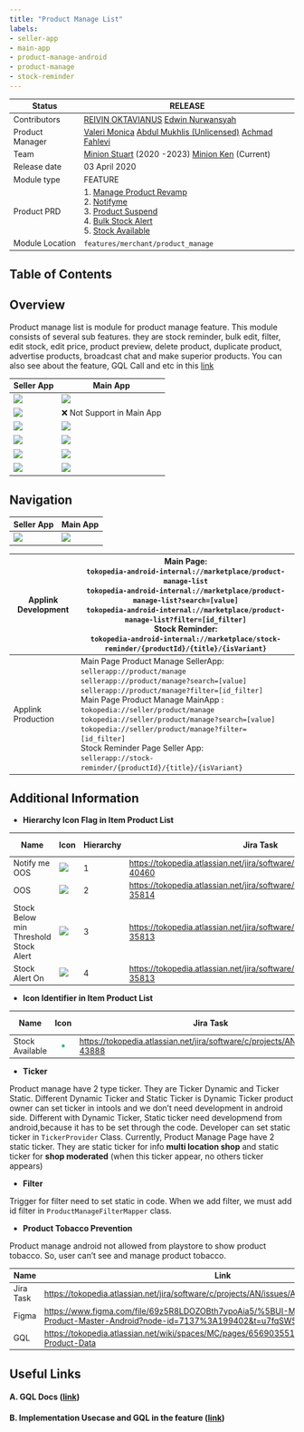 ```yaml
---
title: "Product Manage List"
labels:
- seller-app
- main-app
- product-manage-android
- product-manage
- stock-reminder
---
```



| **Status** | <!--start status:GREEN-->RELEASE<!--end status-->  |
| --- | --- |
| Contributors | [REIVIN OKTAVIANUS](https://tokopedia.atlassian.net/wiki/people/5dae89dab86cd40c2da5ad2f?ref=confluence) [Edwin Nurwansyah](https://tokopedia.atlassian.net/wiki/people/622e71a875f257006a98bab9?ref=confluence)  |
| Product Manager | [Valeri Monica](https://tokopedia.atlassian.net/wiki/people/62535a2862802600683df305?ref=confluence) [Abdul Mukhlis (Unlicensed)](https://tokopedia.atlassian.net/wiki/people/621d51a459c0740069d6e7f3?ref=confluence) [Achmad Fahlevi](https://tokopedia.atlassian.net/wiki/people/5ff2a7ff1051d10075798c01?ref=confluence)  |
| Team | [Minion Stuart](https://tokopedia.atlassian.net/people/team/eeba862a-bd9d-472c-b901-415b15b1a37e) (2020 -2023) [Minion Ken](https://tokopedia.atlassian.net/people/team/0ac7bdd0-19b2-4196-8711-b1a0a4b07178) (Current) |
| Release date | 03 April 2020 |
| Module type | <!--start status:YELLOW-->FEATURE<!--end status-->  |
| Product PRD | 1. [Manage Product Revamp](https://tokopedia.atlassian.net/wiki/spaces/MC/pages/551715709)<br/>2. [Notifyme](https://tokopedia.atlassian.net/jira/software/c/projects/AN/issues/AN-40460)<br/>3. [Product Suspend](https://tokopedia.atlassian.net/jira/software/c/projects/AN/issues/AN-35814)<br/>4. [Bulk Stock Alert](https://tokopedia.atlassian.net/jira/software/c/projects/AN/issues/AN-35813)<br/>5. [Stock Available](https://tokopedia.atlassian.net/jira/software/c/projects/AN/issues/AN-43888)<br/> |
| Module Location |  `features/merchant/product_manage` |

## Table of Contents

<!--toc-->

## Overview

Product manage list is module for product manage feature. This module consists of several sub features. they are stock reminder, bulk edit, filter, edit stock, edit price, product preview, delete product, duplicate product, advertise products, broadcast chat and make superior products. You can also see about the feature, GQL Call and etc in this [link](https://docs.google.com/spreadsheets/d/1Xcq_gQXHVNynz37eFuOIWLv8x21jN6bhztQOcMOjwdc/edit?usp=sharing)



| **Seller App** | **Main App** |
| --- | --- |
| ![](http://docs-android.tokopedia.net/images/docs/features/Screenshot_1677659415.png)<br/> | ![](http://docs-android.tokopedia.net/images/docs/features/Screenshot_1677660081.png)<br/> |
| ![](http://docs-android.tokopedia.net/images/docs/features/Screenshot_1677659432.png)<br/> | ❌ Not Support in Main App |
| ![](http://docs-android.tokopedia.net/images/docs/features/Screenshot_1677659442.png)<br/> | ![](http://docs-android.tokopedia.net/images/docs/features/Screenshot_1677659442.png)<br/> |
| ![](http://docs-android.tokopedia.net/images/docs/features/Screenshot_1677659448.png)<br/> | ![](http://docs-android.tokopedia.net/images/docs/features/Screenshot_1677659448.png)<br/> |
| ![](http://docs-android.tokopedia.net/images/docs/features/Screenshot_1677659453.png)<br/> | ![](http://docs-android.tokopedia.net/images/docs/features/Screenshot_1677660074.png)<br/> |
| ![](http://docs-android.tokopedia.net/images/docs/features/Screenshot_1677659423.png)<br/> | ![](http://docs-android.tokopedia.net/images/docs/features/Screenshot_1677659423.png)<br/> |

## Navigation



| **Seller App** | **Main App** |
| --- | --- |
| ![](http://docs-android.tokopedia.net/images/docs/features/Navigation%20MPP%20SA.gif)<br/> | ![](http://docs-android.tokopedia.net/images/docs/features/Navigation%20MPP%20MA.gif)<br/> |

<!--left header table-->
| Applink Development<br/> | Main Page:<br/>`tokopedia-android-internal://marketplace/product-manage-list`<br/>`tokopedia-android-internal://marketplace/product-manage-list?search=[value]`<br/>`tokopedia-android-internal://marketplace/product-manage-list?filter=[id_filter]`<br/>Stock Reminder:<br/>`tokopedia-android-internal://marketplace/stock-reminder/{productId}/{title}/{isVariant}` |
| --- | --- |
| Applink Production<br/> | Main Page Product Manage SellerApp:<br/>`sellerapp://product/manage`<br/>`sellerapp://product/manage?search=[value]`<br/>`sellerapp://product/manage?filter=[id_filter]`<br/>Main Page Product Manage MainApp :<br/>`tokopedia://seller/product/manage`<br/>`tokopedia://seller/product/manage?search=[value]`<br/>`tokopedia://seller/product/manage?filter=[id_filter]`<br/>Stock Reminder Page Seller App:<br/>`sellerapp://stock-reminder/{productId}/{title}/{isVariant}` |

## Additional Information

- **Hierarchy Icon Flag in Item Product List**



| **Name** | **Icon** | **Hierarchy** | **Jira Task** | **Read Field in GQL** |
| --- | --- | --- | --- | --- |
| Notify me OOS | ![](http://docs-android.tokopedia.net/images/docs/features/System%20Icon.png)<br/> | 1 | <https://tokopedia.atlassian.net/jira/software/c/projects/AN/issues/AN-40460> | `haveNotifyMeOOS` |
| OOS | ![](http://docs-android.tokopedia.net/images/docs/features/OOS%20Icon.png)<br/> | 2 | <https://tokopedia.atlassian.net/jira/software/c/projects/AN/issues/AN-35814> | `suspendLevel` || `isEmptyStock && status` |
| Stock Below min Threshold Stock Alert | ![](http://docs-android.tokopedia.net/images/docs/features/Dibawah%20Pengingat%20Stok.png)<br/> | 3 | <https://tokopedia.atlassian.net/jira/software/c/projects/AN/issues/AN-35813> | `stockAlertActive` |
| Stock Alert On | ![](http://docs-android.tokopedia.net/images/docs/features/bell_filled.png)<br/> | 4 | <https://tokopedia.atlassian.net/jira/software/c/projects/AN/issues/AN-35813> | `hasStockAlert` |

- **Icon Identifier in Item Product List**



| **Name** | **Icon** | **Jira Task** | **Field GQL** |
| --- | --- | --- | --- |
| Stock Available | <img src="res/selalu_tersedia_filled.png" style="width:20%;display:block; margin:auto;"/> | <https://tokopedia.atlassian.net/jira/software/c/projects/AN/issues/AN-43888> |  |

- **Ticker**

Product manage have 2 type ticker. They are Ticker Dynamic and Ticker Static. Different Dynamic Ticker and Static Ticker is Dynamic Ticker product owner can set ticker in intools and we don’t need development in android side. Different with Dynamic Ticker, Static ticker need developmend from android,because it has to be set through the code. Developer can set static ticker in `TickerProvider` Class. Currently, Product Manage Page have 2 static ticker. They are static ticker for info **multi location shop** and static ticker for **shop moderated** (when this ticker appear, no others ticker appears)

- **Filter**

Trigger for filter need to set static in code. When we add filter, we must add id filter in `ProductManageFilterMapper`  class.

- **Product Tobacco Prevention**

Product manage android not allowed from playstore to show product tobacco. So, user can’t see and manage product tobacco.



| **Name** | **Link** | **Note** |
| --- | --- | --- |
| Jira Task | <https://tokopedia.atlassian.net/jira/software/c/projects/AN/issues/AN-45183> |  |
| Figma | <https://www.figma.com/file/69z5R8LDOZOBth7ypoAia5/%5BUI-M-IMS%5D-Manage-Product-Master-Android?node-id=7137%3A199402&t=u7fqSW5k1iXGXLfE-0>  | Option 2 |
| GQL | <https://tokopedia.atlassian.net/wiki/spaces/MC/pages/656903551/GQL+ProductList#Manage-Product-Data>  | use field `isTobacco` |

## Useful Links

#### A. GQL Docs ([link](https://docs.google.com/spreadsheets/d/1Xcq_gQXHVNynz37eFuOIWLv8x21jN6bhztQOcMOjwdc/edit#gid=442699360))

#### B. Implementation Usecase and GQL in the feature ([link](https://docs.google.com/spreadsheets/d/1Xcq_gQXHVNynz37eFuOIWLv8x21jN6bhztQOcMOjwdc/edit?usp=sharing))

